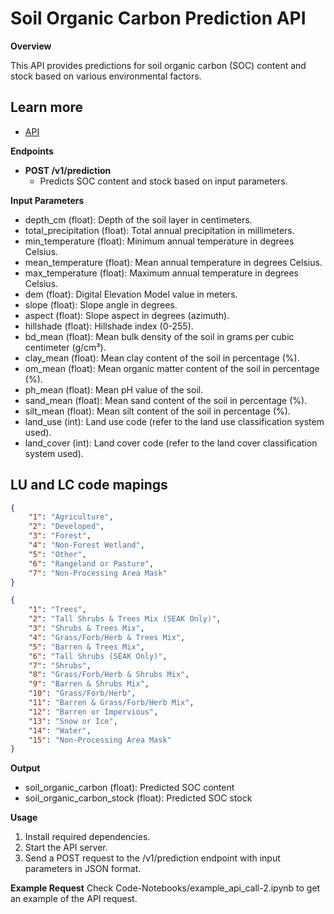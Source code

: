 # Soil Organic Carbon Prediction API

**Overview**

This API provides predictions for soil organic carbon (SOC) content and stock based on various environmental factors.

## Learn more

* [API](https://connect.doit.wisc.edu/soil_organic_carbon_prediction/)

**Endpoints**

* **POST /v1/prediction**
  * Predicts SOC content and stock based on input parameters.

**Input Parameters**

* depth_cm (float): Depth of the soil layer in centimeters.
* total_precipitation (float): Total annual precipitation in millimeters.
* min_temperature (float): Minimum annual temperature in degrees Celsius.
* mean_temperature (float): Mean annual temperature in degrees Celsius.
* max_temperature (float): Maximum annual temperature in degrees Celsius.
* dem (float): Digital Elevation Model value in meters.
* slope (float): Slope angle in degrees.
* aspect (float): Slope aspect in degrees (azimuth).
* hillshade (float): Hillshade index (0-255).
* bd_mean (float): Mean bulk density of the soil in grams per cubic centimeter (g/cm³).
* clay_mean (float): Mean clay content of the soil in percentage (%).
* om_mean (float): Mean organic matter content of the soil in percentage (%).
* ph_mean (float): Mean pH value of the soil.
* sand_mean (float): Mean sand content of the soil in percentage (%).
* silt_mean (float): Mean silt content of the soil in percentage (%).
* land_use (int): Land use code (refer to the land use classification system used).
* land_cover (int): Land cover code (refer to the land cover classification system used).

## LU and LC code mapings
```json
{
    "1": "Agriculture",
    "2": "Developed",
    "3": "Forest",
    "4": "Non-Forest Wetland",
    "5": "Other",
    "6": "Rangeland or Pasture",
    "7": "Non-Processing Area Mask"
}
```
```json
{
    "1": "Trees",
    "2": "Tall Shrubs & Trees Mix (SEAK Only)",
    "3": "Shrubs & Trees Mix",
    "4": "Grass/Forb/Herb & Trees Mix",
    "5": "Barren & Trees Mix",
    "6": "Tall Shrubs (SEAK Only)",
    "7": "Shrubs",
    "8": "Grass/Forb/Herb & Shrubs Mix",
    "9": "Barren & Shrubs Mix",
    "10": "Grass/Forb/Herb",
    "11": "Barren & Grass/Forb/Herb Mix",
    "12": "Barren or Impervious",
    "13": "Snow or Ice",
    "14": "Water",
    "15": "Non-Processing Area Mask"
}
```

**Output**

* soil_organic_carbon (float): Predicted SOC content
* soil_organic_carbon_stock (float): Predicted SOC stock

**Usage**

1. Install required dependencies.
2. Start the API server.
3. Send a POST request to the /v1/prediction endpoint with input parameters in JSON format.

**Example Request**
Check Code-Notebooks/example_api_call-2.ipynb to get an example of the API request.
